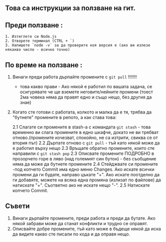 ## Това са инструкции за ползване на гит.

## Преди ползване :
    1. Изтеглете си Node.js
    2. Отворете терминал (CTRL + `)
    3. Напишете `node -v` за да проверите коя версия е (ако ви излезе някакво число - всичко точно)

## По време на ползване :

1. Винаги преди работа дърпайте промените с `git pull` !!!!!!!
    - това какво прави - Ако някой е работил по вашата задача, се осигурявате че ще вземете неговите/нейните
    промени (тоест 2ма човека няма да правят едно и също нещо, без другия да знае)

2. Когато сте готови с работата, колкото и малка да е тя, трябва да "бутнете" промените в репото, а как става това:

    2.1 Слагате си промените в stash-a с командата `git stash`
        - това временно ви слага промените в едно шкафче, докато не ви трябват отново.(промените изчезват, спокойно, не са изтрити, свиква се от втория път)
    2.2 Дърпате отново с `git pull`
        - тъй като някой може да е работил върху нещо
    2.3 Връщате обратно промените, които сте направили с `git stash pop`
    2.3 Описвате промените ПОДРОБНО в прозорчето горе в ляво (над големият син бутон)
        - без съобщение няма да може да бутнете промените
    2.4 Стейджвате си промените
        -под копчето Commit има едно меню Changes. Ако искате всички промени да ги будате, направо цъкате "+".
        Ако искате поотделно да ги добавяте, можете на всяка една промяна (излизат по файлове) да натискате "+".
        Съответно ако не искате нещо "-".
    2.5 Натискате копчето Commit.


## Съвети
1. Винаги дърпайте промените, преди работа и преди да бутате. Ако някой забрави може да станат конфликти и трудно се оправят.
2. Описвайте добре промените, тъй като може в бъдеще някой да иска да видите какво сте писали по кода и да оправя нещо.